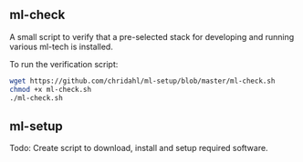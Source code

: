 ## ml-check

A small script to verify that a pre-selected stack for developing and running various ml-tech is installed.

To run the verification script:

```bash
wget https://github.com/chridahl/ml-setup/blob/master/ml-check.sh
chmod +x ml-check.sh
./ml-check.sh
```

## ml-setup

Todo: Create script to download, install and setup required software.